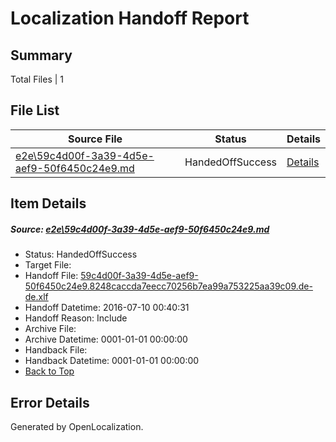 # <a name='report-top'></a> Localization Handoff Report

## Summary
 Total Files | 1

## File List
 Source File | Status | Details 
 ----------- | ------ | ------- 
 [e2e\59c4d00f-3a39-4d5e-aef9-50f6450c24e9.md](https://github.com/OpenLocalizationTestOrg/oltest/blob/e143827eefbe2b9641bd3c0af88c8e3a1788d0ab/e2e/59c4d00f-3a39-4d5e-aef9-50f6450c24e9.md) | HandedOffSuccess | [Details](#73238604e80517227747f99973f8ecab83c8322e3)

## Item Details
##### <a name='73238604e80517227747f99973f8ecab83c8322e3'></a> Source: [e2e\59c4d00f-3a39-4d5e-aef9-50f6450c24e9.md](https://github.com/OpenLocalizationTestOrg/oltest/blob/e143827eefbe2b9641bd3c0af88c8e3a1788d0ab/e2e/59c4d00f-3a39-4d5e-aef9-50f6450c24e9.md)
* Status: HandedOffSuccess
* Target File: 
* Handoff File: [59c4d00f-3a39-4d5e-aef9-50f6450c24e9.8248caccda7eecc70256b7ea99a753225aa39c09.de-de.xlf](https://github.com/OpenLocalizationTestOrg/olhandoff-e2e/blob/5798af7c5e07086854b25952ad0b652a9ed341d0/ol-handoff/OpenLocalizationTestOrg/oltest-dede-fly/ci/ht/59c4d00f-3a39-4d5e-aef9-50f6450c24e9.8248caccda7eecc70256b7ea99a753225aa39c09.de-de.xlf)
* Handoff Datetime: 2016-07-10 00:40:31
* Handoff Reason: Include
* Archive File: 
* Archive Datetime: 0001-01-01 00:00:00
* Handback File: 
* Handback Datetime: 0001-01-01 00:00:00
* [Back to Top](#report-top)


## Error Details

Generated by OpenLocalization.
